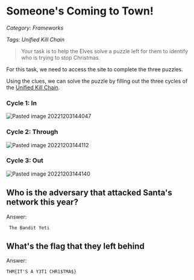# Someone's Coming to Town!
*Category: Frameworks*

*Tags: Unified Kill Chain*
<br>
> Your task is to help the Elves solve a puzzle left for them to identify who is trying to stop Christmas.

For this task, we need to access the site to complete the three puzzles. 

Using the clues, we can solve the puzzle by filling out the three cycles of the [Unified Kill Chain](https://www.unifiedkillchain.com/).

### Cycle 1: In
![Pasted image 20221203144047](https://user-images.githubusercontent.com/65686765/205474793-007b158e-34f1-45c9-bc7d-397993648f96.png)
### Cycle 2: Through
![Pasted image 20221203144112](https://user-images.githubusercontent.com/65686765/205474803-d58a5ff6-2bf3-4780-ba52-9a32a4716d93.png)
### Cycle 3: Out
![Pasted image 20221203144140](https://user-images.githubusercontent.com/65686765/205474812-ace658f8-6f26-40e1-9360-1a50c43b1136.png)

## Who is the adversary that attacked Santa's network this year?
Answer:

``` The Bandit Yeti```
## What's the flag that they left behind
Answer:

```THM{IT'S A Y3T1 CHR1$TMA$}```